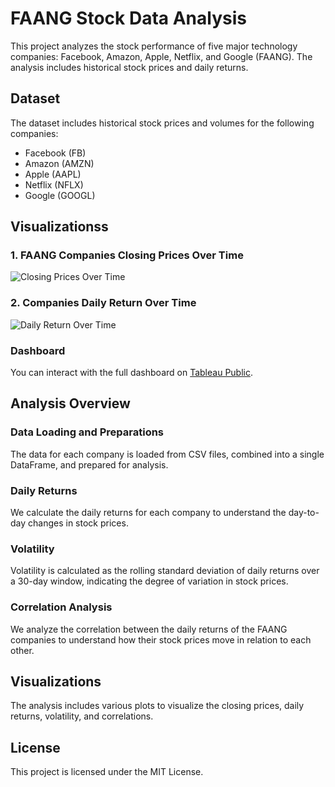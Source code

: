 # FAANG Stock Data Analysis

This project analyzes the stock performance of five major technology companies: Facebook, Amazon, Apple, Netflix, and Google (FAANG). The analysis includes historical stock prices and daily returns.

## Dataset

The dataset includes historical stock prices and volumes for the following companies:
- Facebook (FB)
- Amazon (AMZN)
- Apple (AAPL)
- Netflix (NFLX)
- Google (GOOGL)

## Visualizationss

### 1. FAANG Companies Closing Prices Over Time

![Closing Prices Over Time](link_to_image)

### 2. Companies Daily Return Over Time

![Daily Return Over Time](link_to_image)

### Dashboard

You can interact with the full dashboard on [Tableau Public](https://public.tableau.com/views/FAANGStockAnalysisDashboard/FAANGStockAnalysisDashboard?:language=en-US&:sid=&:redirect=auth&:display_count=n&:origin=viz_share_link).

## Analysis Overview

### Data Loading and Preparations

The data for each company is loaded from CSV files, combined into a single DataFrame, and prepared for analysis.

### Daily Returns

We calculate the daily returns for each company to understand the day-to-day changes in stock prices.

### Volatility

Volatility is calculated as the rolling standard deviation of daily returns over a 30-day window, indicating the degree of variation in stock prices.

### Correlation Analysis

We analyze the correlation between the daily returns of the FAANG companies to understand how their stock prices move in relation to each other.

## Visualizations

The analysis includes various plots to visualize the closing prices, daily returns, volatility, and correlations.

## License

This project is licensed under the MIT License.